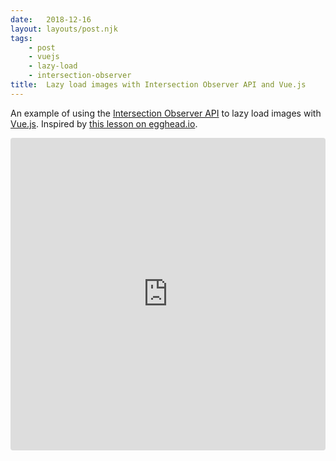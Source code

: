 ```yaml
---
date:   2018-12-16
layout: layouts/post.njk
tags:
    - post
    - vuejs
    - lazy-load
    - intersection-observer
title:  Lazy load images with Intersection Observer API and Vue.js
---
```


An example of using the [Intersection Observer API](https://developer.mozilla.org/en-US/docs/Web/API/Intersection_Observer_API) to lazy load images with [Vue.js](https://vuejs.org/). Inspired by [this lesson on egghead.io](https://egghead.io/lessons/vue-js-lazy-load-images-using-intersection-observer-api).

<iframe src="https://codesandbox.io/embed/w73ym30lyw" style="width:100%; height:500px; border:0; border-radius: 4px; overflow:hidden;" sandbox="allow-modals allow-forms allow-popups allow-scripts allow-same-origin"></iframe>